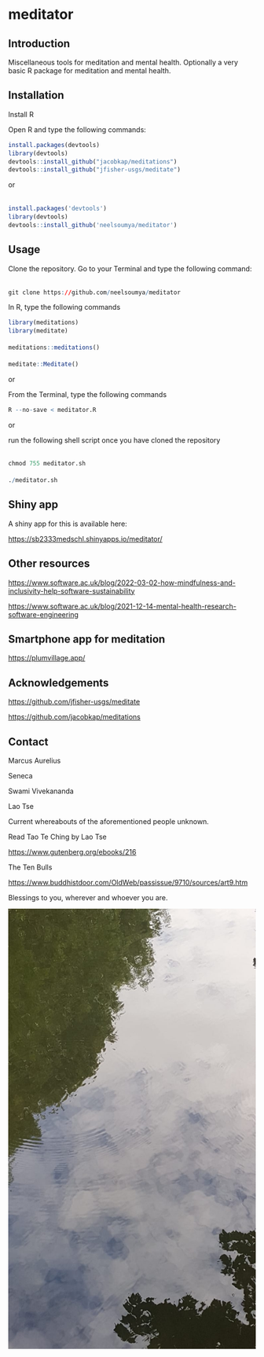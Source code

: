 # meditator

## Introduction

Miscellaneous tools for meditation and mental health. Optionally a very basic R package for meditation and mental health.


## Installation

Install R

Open R and type the following commands:

```r
install.packages(devtools)
library(devtools)
devtools::install_github("jacobkap/meditations")
devtools::install_github("jfisher-usgs/meditate")
```

or

```r

install.packages('devtools')
library(devtools)
devtools::install_github('neelsoumya/meditator')

```

## Usage

Clone the repository. Go to your Terminal and type the following command:

```r

git clone https://github.com/neelsoumya/meditator

```

In R, type the following commands

```r
library(meditations)
library(meditate)

meditations::meditations()

meditate::Meditate()

```

or

From the Terminal, type the following commands

```r
R --no-save < meditator.R

```

or

run the following shell script once you have cloned the repository

```r

chmod 755 meditator.sh

./meditator.sh

```

## Shiny app

A shiny app for this is available here:

https://sb2333medschl.shinyapps.io/meditator/

## Other resources

https://www.software.ac.uk/blog/2022-03-02-how-mindfulness-and-inclusivity-help-software-sustainability

https://www.software.ac.uk/blog/2021-12-14-mental-health-research-software-engineering

## Smartphone app for meditation

https://plumvillage.app/


## Acknowledgements

https://github.com/jfisher-usgs/meditate

https://github.com/jacobkap/meditations



## Contact

Marcus Aurelius

Seneca

Swami Vivekananda

Lao Tse

Current whereabouts of the aforementioned people unknown.

Read Tao Te Ching by Lao Tse

https://www.gutenberg.org/ebooks/216

The Ten Bulls 

https://www.buddhistdoor.com/OldWeb/passissue/9710/sources/art9.htm

Blessings to you, wherever and whoever you are.

![Stillness](still_reflection.jpeg)

<!--![Stillness](still_forest.jpeg)-->



